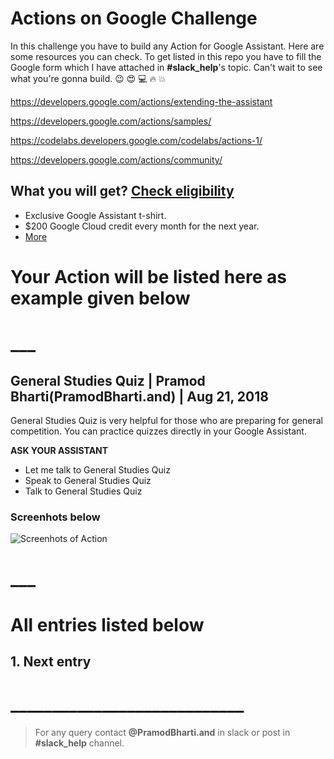 # Actions on Google Challenge

In this challenge you have to build any Action for Google Assistant. Here are some resources you can check. To get listed in this repo you have to fill the Google form which I have attached in **#slack_help**'s topic. 
Can't wait to see what you're gonna build. :wink: :heart_eyes:
:computer: :fire: :boom: 

https://developers.google.com/actions/extending-the-assistant

https://developers.google.com/actions/samples/

https://codelabs.developers.google.com/codelabs/actions-1/

https://developers.google.com/actions/community/

## What you will get? [Check eligibility](https://developers.google.com/actions/community/faq#eligibility)

* Exclusive Google Assistant t-shirt.
* $200 Google Cloud credit every month for the next year.
* [More](https://developers.google.com/actions/community/overview)
 
# Your Action will be listed here as example given below

# ___

## General Studies Quiz | Pramod Bharti(PramodBharti.and) | Aug 21, 2018 

General Studies Quiz is very helpful for those who are preparing for general competition. You can practice quizzes directly in your Google Assistant.

**ASK YOUR ASSISTANT**

* Let me talk to General Studies Quiz
* Speak to General Studies Quiz
* Talk to General Studies Quiz

### Screenhots below

![Screenhots of Action](https://github.com/pramodbharti/Actions-on-Google-Challenge/blob/master/screenshots/GeneralStudiesQuiz-PramodBharti.jpeg)

# ___

# All entries listed below

## 1. Next entry



# ____________________________
> For any query contact **@PramodBharti.and** in slack or post in **#slack_help** channel.
